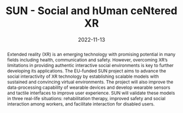 ---
title: "SUN - Social and hUman ceNtered XR"
abstract: "Extended reality (XR) is an emerging technology with promising potential in many fields including health, communication and safety. However, overcoming XR’s limitations in providing authentic interactive social environments is key to further developing its applications. The EU-funded SUN project aims to advance the social interactivity of XR technology by establishing scalable models with sustained and convincing virtual environments. The project will also improve the data-processing capability of wearable devices and develop wearable sensors and tactile interfaces to improve user experience. SUN will validate these models in three real-life situations: rehabilitation therapy, improved safety and social interaction among workers, and facilitate interaction for disabled users."
collection: projects
permalink: /project/sun
date: 2022-11-13
citation: '<b>Role</b>: co.I., University of Greenwich.<br>
<b>Research topics:</b> Intrusion detection for XR systems.<br>
<b>Funder:</b> <a href = "https://commission.europa.eu/index_en">European Commission</a> as part of the <a href = "https://cinea.ec.europa.eu/programmes/horizon-europe/h2020-programme_en">H2020 programme</a> with Grant agreement ID 101092612.<br>
<i class="fas fa-fw fa-link zoom" aria-hidden="true"></i><a href = "https://cordis.europa.eu/project/id/101092612">cordis</a>'
---